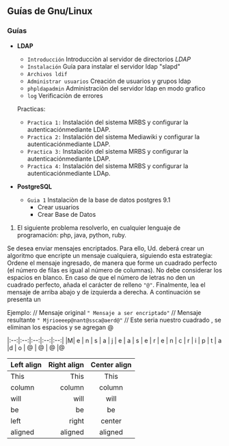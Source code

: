 ## Guías de Gnu/Linux

### Guías

  * **LDAP** 

    * ```Introducción``` Introducciòn al servidor de directorios *LDAP*
    * ```Instalación``` Guía para instalar el servidor ldap "slapd"
    * ```Archivos ldif```
    * ```Administrar usuarios``` Creación de usuarios y grupos ldap
    * ```phpldapadmin``` Administraciòn del servidor ldap en modo grafico
    * ```log``` Verificaciòn de errores
    
    Practicas:
    * ```Practica 1:``` Instalación del sistema MRBS y configurar la autenticaciónmediante LDAP.
    * ```Practica 2:``` Instalación del sistema Mediawiki y configurar la autenticaciónmediante LDAP.
    * ```Practica 3:``` Instalación del sistema MRBS y configurar la autenticaciónmediante LDAP.
    * ```Practica 4:``` Instalación del sistema MRBS y configurar la autenticaciónmediante LDAp.

  * **PostgreSQL**
  
    * ```Guia 1``` Instalaciòn de la base de datos postgres 9.1
      * Crear usuarios
      * Crear Base de Datos


1. El siguiente problema resolverlo, en cualquier lenguaje de
programación: php, java, python, ruby.

Se desea enviar mensajes encriptados. Para ello, Ud. deberá crear un
algoritmo que encripte un mensaje cualquiera, siguiendo esta estrategia:
Ordene el mensaje ingresado, de manera que forme un cuadrado perfecto
(el número de filas es igual al número de columnas). No debe considerar
los espacios en blanco.
En caso de que el número de letras no den un cuadrado perfecto, añada el
carácter de relleno ```"@"```. Finalmente, lea el mensaje de arriba abajo y de
izquierda a derecha. A
continuación se presenta un

Ejemplo:
// Mensaje original ```" Mensaje a ser encriptado"```
// Mensaje resultante ```" Mjrioeeep@nant@ssca@aerd@"```
// Este seria nuestro cuadrado , se eliminan los espacios y se agregan @

|:--:|:--:|:--:|:--:|:--:|
|M| e | n | s | a
| j | e | a | s | e
| r | e | n | c | r
| i | p | t | a |d
| o | @ | @ | @ |@


| Left align | Right align | Center align |
|:-----------|------------:|:------------:|
| This       |        This |     This     
| column     |      column |    column    
| will       |        will |     will     
| be         |          be |      be      
| left       |       right |    center    
| aligned    |     aligned |   aligned
